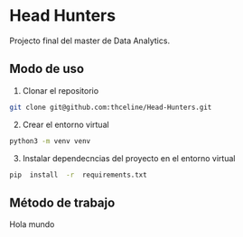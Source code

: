 
# Head Hunters

Projecto final del master de Data Analytics.

  

## Modo de uso

1. Clonar el repositorio

```bash
git clone git@github.com:thceline/Head-Hunters.git
```

2. Crear el entorno virtual

```bash
python3 -m venv venv
```

3. Instalar dependecncias del proyecto en el entorno virtual

```bash
pip  install  -r  requirements.txt
```

## Método de trabajo 
Hola mundo

